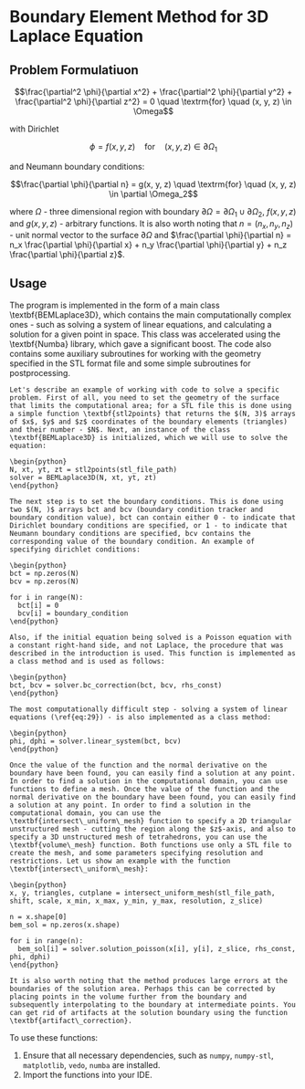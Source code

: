 # Boundary Element Method for 3D Laplace Equation

## Problem Formulatiuon

$$\frac{\partial^2 \phi}{\partial x^2} + \frac{\partial^2 \phi}{\partial y^2} + \frac{\partial^2 \phi}{\partial z^2} = 0 \quad \textrm{for} \quad (x, y, z) \in \Omega$$ 

with Dirichlet

$$\phi = f(x, y, z) \quad \textrm{for} \quad (x, y, z) \in \partial \Omega_1$$

and Neumann boundary conditions:

$$\frac{\partial \phi}{\partial n} = g(x, y, z) \quad \textrm{for} \quad (x, y, z) \in \partial \Omega_2$$

where $\Omega$ - three dimensional region with boundary $\partial \Omega = \partial \Omega_1 \cup \partial \Omega_2$, $f(x, y, z)$ and $g(x, y, z)$ - arbitrary functions. It is also worth noting that $n = (n_x, n_y, n_z)$ - unit normal vector to the surface $\partial \Omega$ and $\frac{\partial \phi}{\partial n} = n_x \frac{\partial \phi}{\partial x} + n_y \frac{\partial \phi}{\partial y} + n_z \frac{\partial \phi}{\partial z}$.

## Usage

The program is implemented in the form of a main class \textbf{BEMLaplace3D}, which contains the main computationally complex ones - such as solving a system of linear equations, and calculating a solution for a given point in space. This class was accelerated using the \textbf{Numba} library, which gave a significant boost. The code also contains some auxiliary subroutines for working with the geometry specified in the STL format file and some simple subroutines for postprocessing.
    
    Let's describe an example of working with code to solve a specific problem. First of all, you need to set the geometry of the surface that limits the computational area; for a STL file this is done using a simple function \textbf{stl2points} that returns the $(N, 3)$ arrays of $x$, $y$ and $z$ coordinates of the boundary elements (triangles) and their number - $N$. Next, an instance of the class \textbf{BEMLaplace3D} is initialized, which we will use to solve the equation:
    
    \begin{python}
    N, xt, yt, zt = stl2points(stl_file_path)
    solver = BEMLaplace3D(N, xt, yt, zt)
    \end{python}

    The next step is to set the boundary conditions. This is done using two $(N, )$ arrays bct and bcv (boundary condition tracker and boundary condition value), bct can contain either 0 - to indicate that Dirichlet boundary conditions are specified, or 1 - to indicate that Neumann boundary conditions are specified, bcv contains the corresponding value of the boundary condition. An example of specifying dirichlet conditions:

    \begin{python}
    bct = np.zeros(N)
    bcv = np.zeros(N)
    
    for i in range(N):
      bct[i] = 0
      bcv[i] = boundary_condition
    \end{python}

    Also, if the initial equation being solved is a Poisson equation with a constant right-hand side, and not Laplace, the procedure that was described in the introduction is used. This function is implemented as a class method and is used as follows:
    
    \begin{python}
    bct, bcv = solver.bc_correction(bct, bcv, rhs_const)
    \end{python}

    The most computationally difficult step - solving a system of linear equations (\ref{eq:29}) - is also implemented as a class method:
    
    \begin{python}
    phi, dphi = solver.linear_system(bct, bcv)
    \end{python}

    Once the value of the function and the normal derivative on the boundary have been found, you can easily find a solution at any point. In order to find a solution in the computational domain, you can use functions to define a mesh. Once the value of the function and the normal derivative on the boundary have been found, you can easily find a solution at any point. In order to find a solution in the computational domain, you can use the \textbf{intersect\_uniform\_mesh} function to specify a 2D triangular unstructured mesh - cutting the region along the $z$-axis, and also to specify a 3D unstructured mesh of tetrahedrons, you can use the \textbf{volume\_mesh} function. Both functions use only a STL file to create the mesh, and some parameters specifying resolution and restrictions. Let us show an example with the function \textbf{intersect\_uniform\_mesh}:

    \begin{python}
    x, y, triangles, cutplane = intersect_uniform_mesh(stl_file_path, shift, scale, x_min, x_max, y_min, y_max, resolution, z_slice)

    n = x.shape[0]
    bem_sol = np.zeros(x.shape)
    
    for i in range(n):
      bem_sol[i] = solver.solution_poisson(x[i], y[i], z_slice, rhs_const, phi, dphi)
    \end{python}

    It is also worth noting that the method produces large errors at the boundaries of the solution area. Perhaps this can be corrected by placing points in the volume further from the boundary and subsequently interpolating to the boundary at intermediate points. You can get rid of artifacts at the solution boundary using the function \textbf{artifact\_correction}.

To use these functions:

1. Ensure that all necessary dependencies, such as `numpy`, `numpy-stl`, `matplotlib`, `vedo`, `numba` are installed.
2. Import the functions into your IDE.
